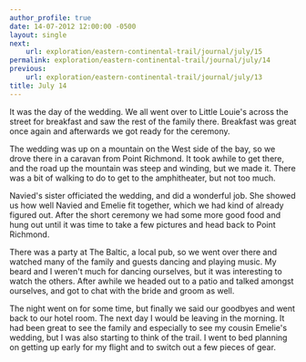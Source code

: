 ```yaml
---
author_profile: true
date: 14-07-2012 12:00:00 -0500
layout: single
next:
    url: exploration/eastern-continental-trail/journal/july/15
permalink: exploration/eastern-continental-trail/journal/july/14
previous:
    url: exploration/eastern-continental-trail/journal/july/13
title: July 14
---
```

It was the day of the wedding. We all went over to Little Louie's across the street for breakfast and saw the rest of the family there. Breakfast was great once again and afterwards we got ready for the ceremony.

The wedding was up on a mountain on the West side of the bay, so we drove there in a caravan from Point Richmond. It took awhile to get there, and the road up the mountain was steep and winding, but we made it. There was a bit of walking to do to get to the amphitheater, but not too much.

Navied's sister officiated the wedding, and did a wonderful job. She showed us how well Navied and Emelie fit together, which we had kind of already figured out. After the short ceremony we had some more good food and hung out until it was time to take a few pictures and head back to Point Richmond.

There was a party at The Baltic, a local pub, so we went over there and watched many of the family and guests dancing and playing music. My beard and I weren't much for dancing ourselves, but it was interesting to watch the others. After awhile we headed out to a patio and talked amongst ourselves, and got to chat with the bride and groom as well.

The night went on for some time, but finally we said our goodbyes and went back to our hotel room. The next day I would be leaving in the morning. It had been great to see the family and especially to see my cousin Emelie's wedding, but I was also starting to think of the trail. I went to bed planning on getting up early for my flight and to switch out a few pieces of gear.